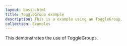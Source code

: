 ```yaml
---
layout: basic.html
title: ToggleGroup example
description: This is a example using an ToggleGroup.
collection: Examples
---
```


This demonstrates the use of ToggleGroups.
